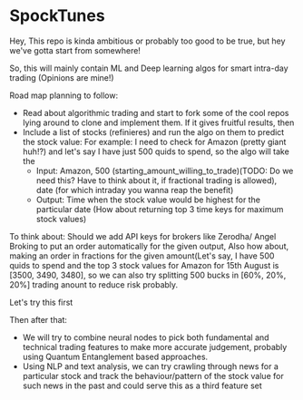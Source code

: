# SpockTunes

Hey,
This repo is kinda ambitious or probably too good to be true, but hey we've gotta start from somewhere!

So, this will mainly contain ML and Deep learning algos for smart intra-day trading (Opinions are mine!) 

Road map planning to follow:
- Read about algorithmic trading and start to fork some of the cool repos lying around to clone and implement them. If it gives fruitful results, then
- Include a list of stocks (refinieres) and run the algo on them to predict the stock value:
For example: I need to check for Amazon (pretty giant huh!?) and let's say I have just 500 quids to spend, so the algo will take the 
  - Input: Amazon, 500 (starting_amount_willing_to_trade)(TODO: Do we need this? Have to think about it, if fractional trading is allowed), date (for which intraday you wanna reap the benefit)
  - Output: Time when the stock value would be highest for the particular date (How about returning top 3 time keys for maximum stock values)

To think about: Should we add API keys for brokers like Zerodha/ Angel Broking to put an order automatically for the given output, Also how about, making an order in fractions for the given amount(Let's say, I have 500 quids to spend and the top 3 stock values for Amazon for 15th August is [3500, 3490, 3480], so we can also try splitting 500 bucks in [60%, 20%, 20%] trading anount to reduce risk probably.

Let's try this first

Then after that: 
- We will try to combine neural nodes to pick both fundamental and technical trading features to make more accurate judgement, probably using Quantum Entanglement based approaches.
- Using NLP and text analysis, we can try crawling through news for a particular stock and track the behaviour/pattern of the stock value for such news in the past and could serve this as a third feature set
